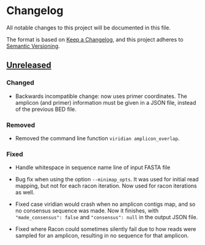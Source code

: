 # Changelog

All notable changes to this project will be documented in this file.

The format is based on [Keep a Changelog](https://keepachangelog.com/en/1.0.0/), and
this project adheres to [Semantic Versioning](https://semver.org/spec/v2.0.0.html).

## [Unreleased]

### Changed

- Backwards incompatible change: now uses primer coordinates. The amplicon
  (and primer) information must be given in a JSON file, instead of the previous
  BED file.

### Removed

- Removed the command line function `viridian amplicon_overlap`.

### Fixed

- Handle whitespace in sequence name line of input FASTA file

- Bug fix when using the option `--minimap_opts`. It was used for initial read
  mapping, but not for each racon iteration. Now used for racon iterations as
  well.

- Fixed case viridian would crash when no amplicon contigs map, and so no
  consensus sequence was made. Now it finishes, with `"made_consensus": false`
  and `"consensus": null` in the output JSON file.

- Fixed where Racon could sometimes silently fail due to how reads were sampled
  for an amplicon, resulting in no sequence for that amplicon.


[Unreleased]: https://github.com/iqbal-lab-org/viridian/compare/v0.1.0...HEAD
